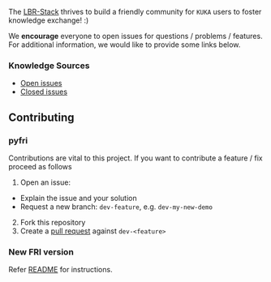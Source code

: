 The [LBR-Stack](https://github.com/lbr-stack/) thrives to build a friendly community for `KUKA` users to foster knowledge exchange! :)

We **encourage** everyone to open issues for questions / problems / features. For additional information, we would like to provide some links below.

### Knowledge Sources
- [Open issues](https://github.com/lbr-stack/pyfri/issues)
- [Closed issues](https://github.com/lbr-stack/pyfri/issues?q=is%3Aissue+is%3Aclosed)

## Contributing
### pyfri
Contributions are vital to this project. If you want to contribute a feature / fix proceed as follows

1. Open an issue:
  - Explain the issue and your solution
  - Request a new branch: `dev-feature`, e.g. `dev-my-new-demo`
2. Fork this repository
3. Create a [pull request](https://github.com/lbr-stack/pyfri/pulls) against `dev-<feature>`

### New FRI version
Refer [README](https://github.com/lbr-stack/fri#contributing) for instructions.
